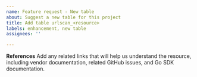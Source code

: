 ```yaml
---
name: Feature request - New table
about: Suggest a new table for this project
title: Add table urlscan_<resource>
labels: enhancement, new table
assignees: ''

---
```


**References**
Add any related links that will help us understand the resource, including vendor documentation, related GitHub issues, and Go SDK documentation.

